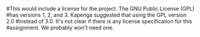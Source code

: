 #This would include a license for the project. The GNU Public License (GPL)
#has versions 1, 2, and 3.  Kapenga suggested that using the GPL version 2.0 
#instead of 3.0.  It's not clear if there is any license specification for this
#assignment.  We probably won't need one.
